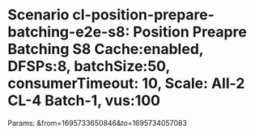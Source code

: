 # Scenario cl-position-prepare-batching-e2e-s8: Position Preapre Batching S8 Cache:enabled, DFSPs:8, batchSize:50, consumerTimeout: 10, Scale: All-2 CL-4 Batch-1, vus:100
Params: &from=1695733650846&to=1695734057083

